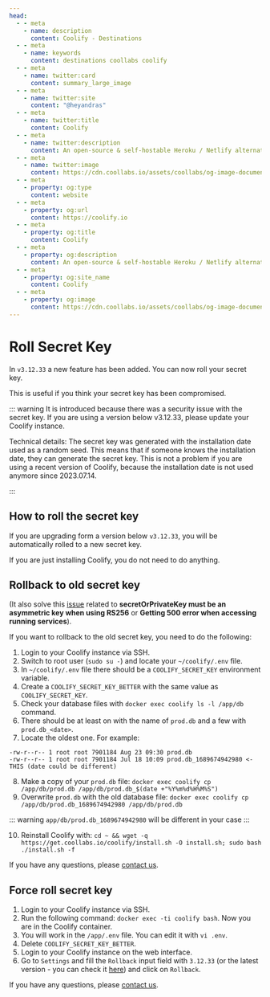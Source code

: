 ```yaml
---
head:
  - - meta
    - name: description
      content: Coolify - Destinations
  - - meta
    - name: keywords
      content: destinations coollabs coolify
  - - meta
    - name: twitter:card
      content: summary_large_image
  - - meta
    - name: twitter:site
      content: "@heyandras"
  - - meta
    - name: twitter:title
      content: Coolify
  - - meta
    - name: twitter:description
      content: An open-source & self-hostable Heroku / Netlify alternative.
  - - meta
    - name: twitter:image
      content: https://cdn.coollabs.io/assets/coollabs/og-image-documentation.png
  - - meta
    - property: og:type
      content: website
  - - meta
    - property: og:url
      content: https://coolify.io
  - - meta
    - property: og:title
      content: Coolify
  - - meta
    - property: og:description
      content: An open-source & self-hostable Heroku / Netlify alternative.
  - - meta
    - property: og:site_name
      content: Coolify
  - - meta
    - property: og:image
      content: https://cdn.coollabs.io/assets/coollabs/og-image-documentation.png
---
```


# Roll Secret Key

In `v3.12.33` a new feature has been added. You can now roll your secret key.

This is useful if you think your secret key has been compromised.

::: warning
It is introduced because there was a security issue with the secret key. If you are using a version below v3.12.33, please update your Coolify instance.

Technical details: The secret key was generated with the installation date used as a random seed. This means that if someone knows the installation date, they can generate the secret key. This is not a problem if you are using a recent version of Coolify, because the installation date is not used anymore since 2023.07.14.

:::

## How to roll the secret key

If you are upgrading form a version below `v3.12.33`, you will be automatically rolled to a new secret key.

If you are just installing Coolify, you do not need to do anything.

## Rollback to old secret key

(It also solve this [issue](https://github.com/coollabsio/coolify/issues/1148) related to **secretOrPrivateKey must be an asymmetric key when using RS256** or **Getting 500 error when accessing running services**).

If you want to rollback to the old secret key, you need to do the following:

1. Login to your Coolify instance via SSH.
2. Switch to root user (`sudo su -`) and locate your `~/coolify/.env` file. 
3. In `~/coolify/.env` file there should be a `COOLIFY_SECRET_KEY` environment variable.
4. Create a `COOLIFY_SECRET_KEY_BETTER` with the same value as `COOLIFY_SECRET_KEY`.
5. Check your database files with `docker exec coolify ls -l /app/db` command.
6. There should be at least on with the name of `prod.db` and a few with `prod.db_<date>`.
7. Locate the oldest one. For example:
```
-rw-r--r-- 1 root root 7901184 Aug 23 09:30 prod.db
-rw-r--r-- 1 root root 7901184 Jul 18 10:09 prod.db_1689674942980 <- THIS (date could be different)
```
8. Make a copy of your `prod.db` file: `docker exec coolify cp /app/db/prod.db /app/db/prod.db_$(date +"%Y%m%d%H%M%S")`
9. Overwrite `prod.db` with the old database file: `docker exec coolify cp /app/db/prod.db_1689674942980 /app/db/prod.db`

::: warning
`app/db/prod.db_1689674942980` will be different in your case
:::

10. Reinstall Coolify with: `cd ~ && wget -q https://get.coollabs.io/coolify/install.sh -O install.sh; sudo bash ./install.sh -f`

If you have any questions, please [contact us](../contact.md).

## Force roll secret key

1. Login to your Coolify instance via SSH.
2. Run the following command: `docker exec -ti coolify bash`. Now you are in the Coolify container.
3. You will work in the `/app/.env` file. You can edit it with `vi .env`.
4. Delete `COOLIFY_SECRET_KEY_BETTER`.
5. Login to your Coolify instance on the web interface.
6. Go to `Settings` and fill the `Rollback` input field with `3.12.33` (or the latest version - you can check it [here](https://get.coollabs.io/versions.json)) and click on `Rollback`.

If you have any questions, please [contact us](../contact.md).

